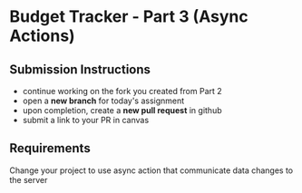 Budget Tracker - Part 3 (Async Actions)
===

## Submission Instructions
* continue working on the fork you created from Part 2
* open a **new branch** for today's assignment
* upon completion, create a **new pull request** in github
* submit a link to your PR in canvas

## Requirements  

Change your project to use async action that communicate data changes to the server
